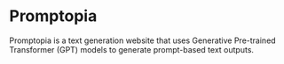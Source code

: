 # Promptopia

Promptopia is a text generation website that uses Generative Pre-trained Transformer (GPT) models to generate prompt-based text outputs.
